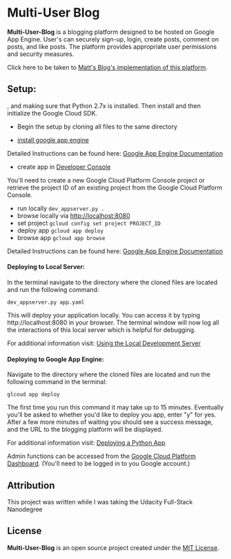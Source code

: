 # Multi-User Blog 

**Multi-User-Blog** is a blogging platform designed to be hosted on Google
App Engine. User's can securely sign-up, login, create posts, comment on
posts, and like posts. The platform provides appropriate user permissions and
security measures.

Click here to be taken to
[Matt's Blog's implementation of this platform](https://udacity-gg.appspot.com/).

## Setup:
, and making sure
that Python 2.7x is installed.  Then install and then initialize the
Google Cloud SDK.
- Begin the setup by cloning all files to the same directory

- [install google app engine](https://drive.google.com/open?id=0Byu3UemwRffDc21qd3duLW9LMm8)

Detailed Instructions can be found here:
[Google App Engine Documentation](https://cloud.google.com/appengine/docs/python/getting-started/creating-guestbook)


- create app in [Developer Console](https://console.developers.google.com/)

You'll need to create a new Google Cloud
Platform Console project or retrieve the project ID of an existing project
from the Google Cloud Platform Console.

- run locally `dev_appserver.py .`
- browse locally via [http://localhost:8080](http://localhost:8080)
- set project `gcloud config set project PROJECT_ID`
- deploy app `gcloud app deploy`
- browse app `gcloud app browse`

Detailed Instructions can be found here:
[Google App Engine Documentation](https://cloud.google.com/appengine/docs/python/getting-started/creating-guestbook)



#### Deploying to Local Server:

In the terminal navigate to the directory where the cloned files are located
and run the following command:

`dev_appserver.py app.yaml`

This will deploy your application locally. You can access it by typing
http://localhost:8080 in your browser. The terminal window will now log all
the interactions of this local server which is helpful for debugging.

For additional information visit:
[Using the Local Development Server](https://cloud.google.com/appengine/docs/standard/python/tools/using-local-server)

#### Deploying to Google App Engine:

Navigate to the directory where the cloned files are located and run the
following command in the terminal:

`glcoud app deploy`

The first time you run this command it may take up to 15 minutes. Eventually
you'll be asked to whether you'd like to deploy you app, enter "y" for yes.
After a few more minutes of waiting you should see a success message, and the
URL to the blogging platform will be displayed.

For additional information visit:
[Deploying a Python App](https://cloud.google.com/appengine/docs/standard/python/tools/uploadinganapp)

Admin functions can be accessed from the
[Google Cloud Platform Dashboard](https://console.cloud.google.com/home/dashboard).
(You'll need to be logged in to you Google account.)

## Attribution

This project was written while I was taking the Udacity Full-Stack Nanodegree


## License

**Multi-User-Blog** is an open source project created under the
[MIT License](https://github.com/GreenGiraffe1/Multi-User-Blog/blob/master/LICENSE).
